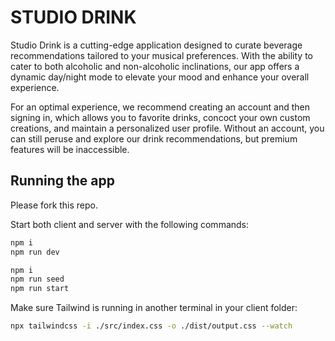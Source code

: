 # STUDIO DRINK

Studio Drink is a cutting-edge application designed to curate beverage recommendations tailored to your musical preferences. With the ability to cater to both alcoholic and non-alcoholic inclinations, our app offers a dynamic day/night mode to elevate your mood and enhance your overall experience.

For an optimal experience, we recommend creating an account and then signing in, which allows you to favorite drinks, concoct your own custom creations, and maintain a personalized user profile. Without an account, you can still peruse and explore our drink recommendations, but premium features will be inaccessible.

## Running the app

Please fork this repo. 

Start both client and server with the following commands:

```bash
npm i
npm run dev
```

```bash
npm i
npm run seed
npm run start
```

Make sure Tailwind is running in another terminal in your client folder:

```bash
npx tailwindcss -i ./src/index.css -o ./dist/output.css --watch

```



